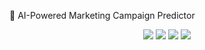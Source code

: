 🚀 AI-Powered Marketing Campaign Predictor
<p align="center"> <img src="https://img.shields.io/badge/Python-3.11-blue?style=for-the-badge&logo=python" /> <img src="https://img.shields.io/badge/Streamlit-App-red?style=for-the-badge&logo=streamlit" /> <img src="https://img.shields.io/badge/TensorFlow-2.15-orange?style=for-the-badge&logo=tensorflow" /> <img src="https://img.shields.io/badge/Scikit--Learn-1.3-green?style=for-the-badge&logo=scikitlearn" /> </p>

